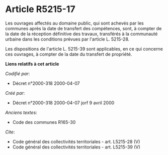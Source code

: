 # Article R5215-17

Les ouvrages affectés au domaine public, qui sont achevés par les communes après la date de transfert des compétences, sont,
à compter de la date de la réception définitive des travaux, transférés à la communauté urbaine dans les conditions prévues
par l'article L. 5215-28. 

Les dispositions de l'article L. 5215-39 sont applicables, en ce qui concerne ces ouvrages, à compter de la date du transfert
de propriété.

**Liens relatifs à cet article**

_Codifié par_:

  - Décret n°2000-318 2000-04-07

_Créé par_:

  - Décret n°2000-318 2000-04-07 jorf 9 avril 2000

_Anciens textes_:

  - Code des communes R165-30

_Cite_:

  - Code général des collectivités territoriales - art. L5215-28 (V)
  - Code général des collectivités territoriales - art. L5215-39 (V)

